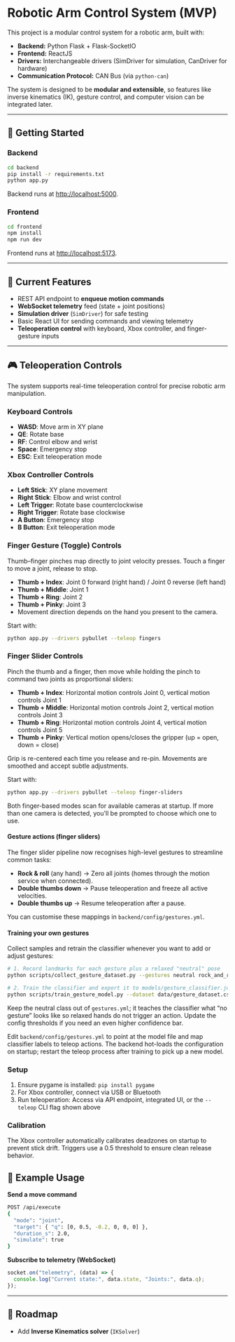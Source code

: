 # Robotic Arm Control System (MVP)

This project is a modular control system for a robotic arm, built with:

- **Backend:** Python Flask + Flask-SocketIO
- **Frontend:** ReactJS
- **Drivers:** Interchangeable drivers (SimDriver for simulation, CanDriver for hardware)
- **Communication Protocol:** CAN Bus (via `python-can`)

The system is designed to be **modular and extensible**, so features like inverse kinematics (IK), gesture control, and computer vision can be integrated later.

---

## 🚀 Getting Started

### Backend
```bash
cd backend
pip install -r requirements.txt
python app.py
````

Backend runs at [http://localhost:5000](http://localhost:5000).

### Frontend

```bash
cd frontend
npm install
npm run dev
```

Frontend runs at [http://localhost:5173](http://localhost:5173).

---

## 🧩 Current Features

* REST API endpoint to **enqueue motion commands**
* **WebSocket telemetry** feed (state + joint positions)
* **Simulation driver** (`SimDriver`) for safe testing
* Basic React UI for sending commands and viewing telemetry
* **Teleoperation control** with keyboard, Xbox controller, and finger-gesture inputs

---

## 🎮 Teleoperation Controls

The system supports real-time teleoperation control for precise robotic arm manipulation.

### Keyboard Controls
- **WASD**: Move arm in XY plane
- **QE**: Rotate base
- **RF**: Control elbow and wrist
- **Space**: Emergency stop
- **ESC**: Exit teleoperation mode

### Xbox Controller Controls
- **Left Stick**: XY plane movement
- **Right Stick**: Elbow and wrist control
- **Left Trigger**: Rotate base counterclockwise
- **Right Trigger**: Rotate base clockwise
- **A Button**: Emergency stop
- **B Button**: Exit teleoperation mode

### Finger Gesture (Toggle) Controls
Thumb–finger pinches map directly to joint velocity presses. Touch a finger to move a joint, release to stop.

- **Thumb + Index**: Joint 0 forward (right hand) / Joint 0 reverse (left hand)
- **Thumb + Middle**: Joint 1
- **Thumb + Ring**: Joint 2
- **Thumb + Pinky**: Joint 3
- Movement direction depends on the hand you present to the camera.

Start with:

```bash
python app.py --drivers pybullet --teleop fingers
```

### Finger Slider Controls
Pinch the thumb and a finger, then move while holding the pinch to command two joints as proportional sliders:

- **Thumb + Index**: Horizontal motion controls Joint 0, vertical motion controls Joint 1
- **Thumb + Middle**: Horizontal motion controls Joint 2, vertical motion controls Joint 3
- **Thumb + Ring**: Horizontal motion controls Joint 4, vertical motion controls Joint 5
- **Thumb + Pinky**: Vertical motion opens/closes the gripper (up = open, down = close)

Grip is re-centered each time you release and re-pin. Movements are smoothed and accept subtle adjustments.

Start with:

```bash
python app.py --drivers pybullet --teleop finger-sliders
```

Both finger-based modes scan for available cameras at startup. If more than one camera is detected, you'll be prompted to choose which one to use.

#### Gesture actions (finger sliders)

The finger slider pipeline now recognises high-level gestures to streamline common tasks:

- **Rock & roll** (any hand) &rarr; Zero all joints (homes through the motion service when connected).
- **Double thumbs down** &rarr; Pause teleoperation and freeze all active velocities.
- **Double thumbs up** &rarr; Resume teleoperation after a pause.

You can customise these mappings in `backend/config/gestures.yml`.

#### Training your own gestures

Collect samples and retrain the classifier whenever you want to add or adjust gestures:

```bash
# 1. Record landmarks for each gesture plus a relaxed "neutral" pose
python scripts/collect_gesture_dataset.py --gestures neutral rock_and_roll thumbs_down thumbs_up --samples 200

# 2. Train the classifier and export it to models/gesture_classifier.joblib
python scripts/train_gesture_model.py --dataset data/gesture_dataset.csv
```

Keep the neutral class out of `gestures.yml`; it teaches the classifier what “no gesture” looks like so relaxed hands do not trigger an action. Update the config thresholds if you need an even higher confidence bar.

Edit `backend/config/gestures.yml` to point at the model file and map classifier labels to teleop actions. The backend hot-loads the configuration on startup; restart the teleop process after training to pick up a new model.

### Setup
1. Ensure pygame is installed: `pip install pygame`
2. For Xbox controller, connect via USB or Bluetooth
3. Run teleoperation: Access via API endpoint, integrated UI, or the `--teleop` CLI flag shown above

### Calibration
The Xbox controller automatically calibrates deadzones on startup to prevent stick drift. Triggers use a 0.5 threshold to ensure clean release behavior.

## 📡 Example Usage

**Send a move command**

```bash
POST /api/execute
{
  "mode": "joint",
  "target": { "q": [0, 0.5, -0.2, 0, 0, 0] },
  "duration_s": 2.0,
  "simulate": true
}
```

**Subscribe to telemetry (WebSocket)**

```js
socket.on("telemetry", (data) => {
  console.log("Current state:", data.state, "Joints:", data.q);
});
```

---

## 🔮 Roadmap

* Add **Inverse Kinematics solver** (`IKSolver`)
